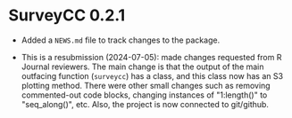 # SurveyCC 0.2.1

* Added a `NEWS.md` file to track changes to the package.

* This is a resubmission (2024-07-05): made changes requested from R Journal reviewers. The main change is that the output of the main outfacing function (`surveycc`) has a class, and this class now has an S3 plotting method. There were other small changes such as removing commented-out code blocks, changing instances of "1:length()" to "seq_along()", etc. Also, the project is now connected to git/github.